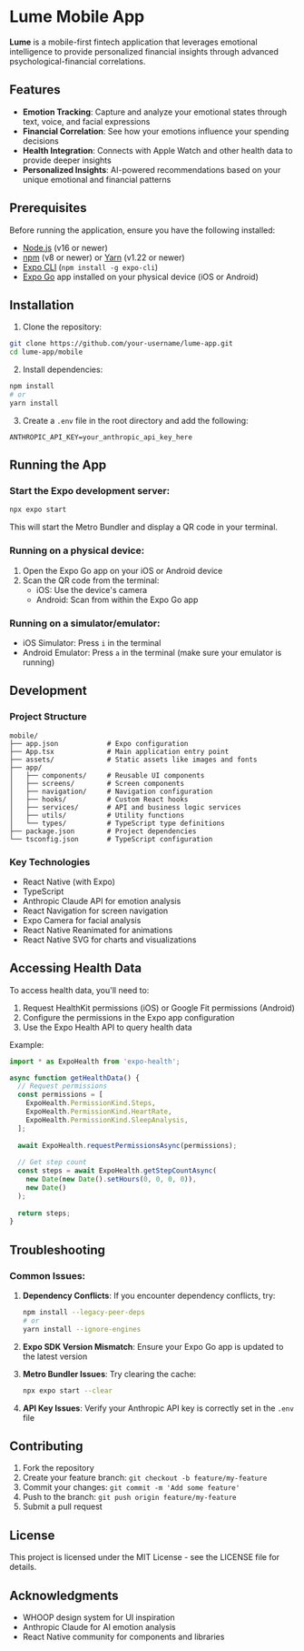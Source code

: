 # Lume Mobile App

**Lume** is a mobile-first fintech application that leverages emotional intelligence to provide personalized financial insights through advanced psychological-financial correlations.

## Features

- **Emotion Tracking**: Capture and analyze your emotional states through text, voice, and facial expressions
- **Financial Correlation**: See how your emotions influence your spending decisions
- **Health Integration**: Connects with Apple Watch and other health data to provide deeper insights
- **Personalized Insights**: AI-powered recommendations based on your unique emotional and financial patterns

## Prerequisites

Before running the application, ensure you have the following installed:

- [Node.js](https://nodejs.org/) (v16 or newer)
- [npm](https://www.npmjs.com/) (v8 or newer) or [Yarn](https://yarnpkg.com/) (v1.22 or newer)
- [Expo CLI](https://docs.expo.dev/get-started/installation/) (`npm install -g expo-cli`)
- [Expo Go](https://expo.dev/client) app installed on your physical device (iOS or Android)

## Installation

1. Clone the repository:
```bash
git clone https://github.com/your-username/lume-app.git
cd lume-app/mobile
```

2. Install dependencies:
```bash
npm install
# or
yarn install
```

3. Create a `.env` file in the root directory and add the following:
```
ANTHROPIC_API_KEY=your_anthropic_api_key_here
```

## Running the App

### Start the Expo development server:

```bash
npx expo start
```

This will start the Metro Bundler and display a QR code in your terminal.

### Running on a physical device:

1. Open the Expo Go app on your iOS or Android device
2. Scan the QR code from the terminal:
   - iOS: Use the device's camera
   - Android: Scan from within the Expo Go app

### Running on a simulator/emulator:

- iOS Simulator: Press `i` in the terminal
- Android Emulator: Press `a` in the terminal (make sure your emulator is running)

## Development

### Project Structure

```
mobile/
├── app.json            # Expo configuration
├── App.tsx             # Main application entry point
├── assets/             # Static assets like images and fonts
├── app/
│   ├── components/     # Reusable UI components
│   ├── screens/        # Screen components
│   ├── navigation/     # Navigation configuration
│   ├── hooks/          # Custom React hooks
│   ├── services/       # API and business logic services
│   ├── utils/          # Utility functions
│   └── types/          # TypeScript type definitions
├── package.json        # Project dependencies
└── tsconfig.json       # TypeScript configuration
```

### Key Technologies

- React Native (with Expo)
- TypeScript
- Anthropic Claude API for emotion analysis
- React Navigation for screen navigation
- Expo Camera for facial analysis
- React Native Reanimated for animations
- React Native SVG for charts and visualizations

## Accessing Health Data

To access health data, you'll need to:

1. Request HealthKit permissions (iOS) or Google Fit permissions (Android)
2. Configure the permissions in the Expo app configuration
3. Use the Expo Health API to query health data

Example:
```typescript
import * as ExpoHealth from 'expo-health';

async function getHealthData() {
  // Request permissions
  const permissions = [
    ExpoHealth.PermissionKind.Steps,
    ExpoHealth.PermissionKind.HeartRate,
    ExpoHealth.PermissionKind.SleepAnalysis,
  ];
  
  await ExpoHealth.requestPermissionsAsync(permissions);
  
  // Get step count
  const steps = await ExpoHealth.getStepCountAsync(
    new Date(new Date().setHours(0, 0, 0, 0)),
    new Date()
  );
  
  return steps;
}
```

## Troubleshooting

### Common Issues:

1. **Dependency Conflicts**: If you encounter dependency conflicts, try:
   ```bash
   npm install --legacy-peer-deps
   # or
   yarn install --ignore-engines
   ```

2. **Expo SDK Version Mismatch**: Ensure your Expo Go app is updated to the latest version

3. **Metro Bundler Issues**: Try clearing the cache:
   ```bash
   npx expo start --clear
   ```

4. **API Key Issues**: Verify your Anthropic API key is correctly set in the `.env` file

## Contributing

1. Fork the repository
2. Create your feature branch: `git checkout -b feature/my-feature`
3. Commit your changes: `git commit -m 'Add some feature'`
4. Push to the branch: `git push origin feature/my-feature`
5. Submit a pull request

## License

This project is licensed under the MIT License - see the LICENSE file for details.

## Acknowledgments

- WHOOP design system for UI inspiration
- Anthropic Claude for AI emotion analysis
- React Native community for components and libraries